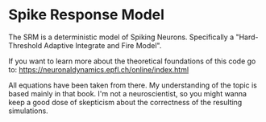 # Spike Response Model
The SRM is a deterministic model of Spiking Neurons. Specifically a "Hard-Threshold Adaptive Integrate and Fire Model".

If you want to learn more about the theoretical foundations of this code go to:
https://neuronaldynamics.epfl.ch/online/index.html

All equations have been taken from there. My understanding of the topic is based mainly in that book.
I'm not a neuroscientist, so you might wanna keep a good dose of skepticism about the correctness of the resulting simulations.
